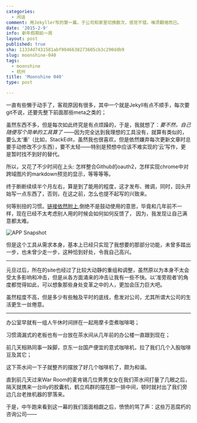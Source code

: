 ```yaml
---
categories:
  - 闲话
comment: 用Jekyller写的第一篇，于公司和家里切换数次，感觉不错，唯须翻墙而已。
date: '2015-2-9'
info: 新年假期前一周
layout: post
published: true
sha: 11334d7431581abf9046638273605cb3c290ddb9
slug: moonshine-040
tags:
  - moonshine
  - 杭州
title: 'Moonshine 040'
type: post

---
```





一直有些懒于动手了，客观原因有很多，其中一个就是Jekyll有点不顺手，每次要git不说，还要先整下前面那些meta之类的；

虽然东西不多，但是每次如此终究是有点烦躁的，于是，我就想了：*要不然，自己随便写个简单的工具算了* ——因为完全达到我理想的工具没有，就算有类似的，要么太‘重’（比如，StackEdit，虽然我也很喜欢，但是依然嫌弃每次更新文章时总要手动修改不少东西），要不太轻——特别是预想中应该不难实现的‘云’写作，更是暂时找不到好的替代。

所以，又花了不少时间在上头: 怎样整合Github的oauth2，怎样实现chrome中对跨域图片的markdown预览的显示，等等等等。

终于断断续续半个月左右，算是到了能用的程度，这才发布、微调，同时，回头开始写一点东西了，否则，在这之前，怎么也提不起写的兴致来。

何等别扭的习惯。[链接依然附上](https://chrome.google.com/webstore/detail/jekyller/lgdhgkhhglmhiacjecigalebiffjklec),倒绝不是鼓动使用的意思，毕竟和几年前不一样，现在已经不太考虑别人用的时候会如何如何反馈了， 因为，我发现让自己满意都太难。

![APP Snapshot](https://lh6.googleusercontent.com/ss_ek4BI2731uBLIJpPful--ZwMzVoT109RUCulzUi_HxI7hUSV7tWklaSHZLLqXRlNcLXxAoMM=s640-h400-e365-rw)

但是这个工具从需求本身，基本上已经只实现了我想要的那部分功能，未曾多踏出一步，也未曾少走一步，这种恰到好处，令我自己高兴。

--- 

元旦过后，所在的site也经过了比较大动静的重组和调整，虽然原以为本身不太会受太多影响和冲击，但是从各方面涌来的冲击让我有一些不快。以‘准旁观者’的角度都觉得如此，可以想象那些身处变革之中的人，更加会压力巨大吧。

虽然程度不高，但是多少有些触及平时的底线，愈发对公司，尤其所谓大公司的生活更生一丝倦意。

---

办公室早就有一组人午休时间拼在一起用摩卡壶煮咖啡喝；

习惯滴漏式的老板也有一台放在茶水间从几年前的办公楼一直跟到现在；

前几天相熟同事一跺脚，京东一台国产便宜的意式咖啡机，拉了我们几个入股咖啡豆及其它；

这下茶水间一下子就整齐的摆放了好几个咖啡机了，颇为和谐。

直到前几天过来War Room的麦肯锡几位男男女女在我们茶水间打量了几眼之后，隔天就携来一台illy的胶囊机，鹤立鸡群的摆在那一排中间，顿时就衬出了我们旁边几台老挫机器的寥落来。

于是，中午跑来看到这一幕的我们面面相觑之后，愤愤的骂了声：这些万恶腐朽的咨询公司——









